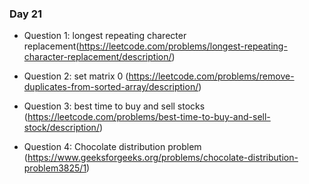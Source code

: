 ### Day 21

- Question 1: longest repeating charecter replacement(https://leetcode.com/problems/longest-repeating-character-replacement/description/)

- Question 2: set matrix 0 (https://leetcode.com/problems/remove-duplicates-from-sorted-array/description/)

- Question 3: best time to buy and sell stocks (https://leetcode.com/problems/best-time-to-buy-and-sell-stock/description/)

- Question 4: Chocolate distribution problem (https://www.geeksforgeeks.org/problems/chocolate-distribution-problem3825/1)






